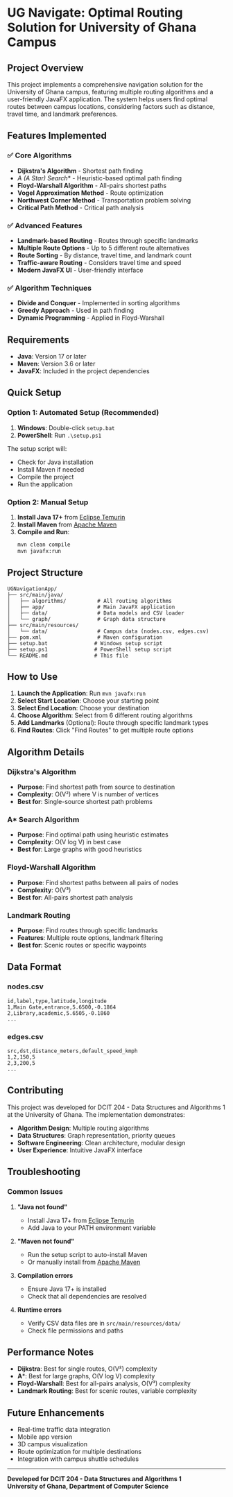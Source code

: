 # UG Navigate: Optimal Routing Solution for University of Ghana Campus

## Project Overview
This project implements a comprehensive navigation solution for the University of Ghana campus, featuring multiple routing algorithms and a user-friendly JavaFX application. The system helps users find optimal routes between campus locations, considering factors such as distance, travel time, and landmark preferences.

## Features Implemented

### ✅ Core Algorithms
- **Dijkstra's Algorithm** - Shortest path finding
- **A* (A Star) Search** - Heuristic-based optimal path finding
- **Floyd-Warshall Algorithm** - All-pairs shortest paths
- **Vogel Approximation Method** - Route optimization
- **Northwest Corner Method** - Transportation problem solving
- **Critical Path Method** - Critical path analysis

### ✅ Advanced Features
- **Landmark-based Routing** - Routes through specific landmarks
- **Multiple Route Options** - Up to 5 different route alternatives
- **Route Sorting** - By distance, travel time, and landmark count
- **Traffic-aware Routing** - Considers travel time and speed
- **Modern JavaFX UI** - User-friendly interface

### ✅ Algorithm Techniques
- **Divide and Conquer** - Implemented in sorting algorithms
- **Greedy Approach** - Used in path finding
- **Dynamic Programming** - Applied in Floyd-Warshall

## Requirements

- **Java**: Version 17 or later
- **Maven**: Version 3.6 or later
- **JavaFX**: Included in the project dependencies

## Quick Setup

### Option 1: Automated Setup (Recommended)
1. **Windows**: Double-click `setup.bat`
2. **PowerShell**: Run `.\setup.ps1`

The setup script will:
- Check for Java installation
- Install Maven if needed
- Compile the project
- Run the application

### Option 2: Manual Setup
1. **Install Java 17+** from [Eclipse Temurin](https://adoptium.net/)
2. **Install Maven** from [Apache Maven](https://maven.apache.org/)
3. **Compile and Run**:
   ```bash
   mvn clean compile
   mvn javafx:run
   ```

## Project Structure

```
UGNavigationApp/
├── src/main/java/
│   ├── algorithms/          # All routing algorithms
│   ├── app/                 # Main JavaFX application
│   ├── data/                # Data models and CSV loader
│   └── graph/               # Graph data structure
├── src/main/resources/
│   └── data/                # Campus data (nodes.csv, edges.csv)
├── pom.xml                  # Maven configuration
├── setup.bat               # Windows setup script
├── setup.ps1               # PowerShell setup script
└── README.md               # This file
```

## How to Use

1. **Launch the Application**: Run `mvn javafx:run`
2. **Select Start Location**: Choose your starting point
3. **Select End Location**: Choose your destination
4. **Choose Algorithm**: Select from 6 different routing algorithms
5. **Add Landmarks** (Optional): Route through specific landmark types
6. **Find Routes**: Click "Find Routes" to get multiple route options

## Algorithm Details

### Dijkstra's Algorithm
- **Purpose**: Find shortest path from source to destination
- **Complexity**: O(V²) where V is number of vertices
- **Best for**: Single-source shortest path problems

### A* Search Algorithm
- **Purpose**: Find optimal path using heuristic estimates
- **Complexity**: O(V log V) in best case
- **Best for**: Large graphs with good heuristics

### Floyd-Warshall Algorithm
- **Purpose**: Find shortest paths between all pairs of nodes
- **Complexity**: O(V³)
- **Best for**: All-pairs shortest path analysis

### Landmark Routing
- **Purpose**: Find routes through specific landmarks
- **Features**: Multiple route options, landmark filtering
- **Best for**: Scenic routes or specific waypoints

## Data Format

### nodes.csv
```
id,label,type,latitude,longitude
1,Main Gate,entrance,5.6500,-0.1864
2,Library,academic,5.6505,-0.1860
...
```

### edges.csv
```
src,dst,distance_meters,default_speed_kmph
1,2,150,5
2,3,200,5
...
```

## Contributing

This project was developed for DCIT 204 - Data Structures and Algorithms 1 at the University of Ghana. The implementation demonstrates:

- **Algorithm Design**: Multiple routing algorithms
- **Data Structures**: Graph representation, priority queues
- **Software Engineering**: Clean architecture, modular design
- **User Experience**: Intuitive JavaFX interface

## Troubleshooting

### Common Issues

1. **"Java not found"**
   - Install Java 17+ from [Eclipse Temurin](https://adoptium.net/)
   - Add Java to your PATH environment variable

2. **"Maven not found"**
   - Run the setup script to auto-install Maven
   - Or manually install from [Apache Maven](https://maven.apache.org/)

3. **Compilation errors**
   - Ensure Java 17+ is installed
   - Check that all dependencies are resolved

4. **Runtime errors**
   - Verify CSV data files are in `src/main/resources/data/`
   - Check file permissions and paths

## Performance Notes

- **Dijkstra**: Best for single routes, O(V²) complexity
- **A***: Best for large graphs, O(V log V) complexity  
- **Floyd-Warshall**: Best for all-pairs analysis, O(V³) complexity
- **Landmark Routing**: Best for scenic routes, variable complexity

## Future Enhancements

- Real-time traffic data integration
- Mobile app version
- 3D campus visualization
- Route optimization for multiple destinations
- Integration with campus shuttle schedules

---

**Developed for DCIT 204 - Data Structures and Algorithms 1**  
**University of Ghana, Department of Computer Science**
#
